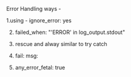 Error Handling ways -

1.using - ignore_error: yes

2. failed_when: "'ERROR' in log_output.stdout"

3. rescue and alway similar to try catch
   
4. fail:
     msg:

6. any_error_fetal: true
